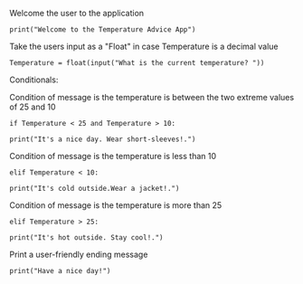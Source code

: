 Welcome the user to the application 

    print("Welcome to the Temperature Advice App")

Take the users input as a "Float" in case Temperature is a decimal value

    Temperature = float(input("What is the current temperature? "))

Conditionals:

Condition of message is the temperature is between the two extreme values of 25 and 10

    if Temperature < 25 and Temperature > 10:

    print("It's a nice day. Wear short-sleeves!.")


Condition of message is the temperature is less than 10

    elif Temperature < 10:

    print("It's cold outside.Wear a jacket!.")

Condition of message is the temperature is more than 25


    elif Temperature > 25:

    print("It's hot outside. Stay cool!.")

Print a user-friendly ending message

    print("Have a nice day!")